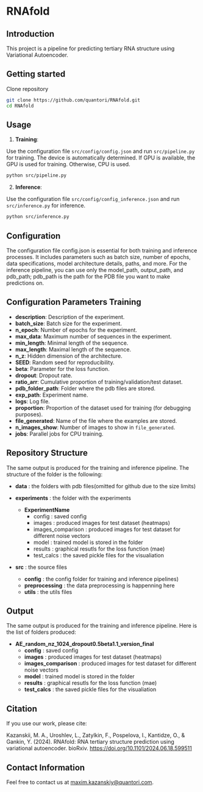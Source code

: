 # RNAfold 

## Introduction
This project is a pipeline for  predicting  tertiary RNA structure using Variational Autoencoder.

## Getting started 

Clone repository 

```bash
git clone https://github.com/quantori/RNAfold.git
cd RNAfold
```

## Usage

1. **Training**: 

Use the configuration file `src/config/config.json` and run `src/pipeline.py` for training. The device is automatically determined. If GPU is available, the GPU is used for training. Otherwise, CPU is used.

```bash 
python src/pipeline.py
```

2. **Inference**: 

Use the configuration file `src/config/config_inference.json` and run `src/inference.py` for inference.


```bash 
python src/inference.py
```

## Configuration
The configuration file config.json is essential for both training and inference processes. It includes parameters such as batch size, number of epochs, data specifications, model architecture details, paths, and more. For the inference pipeline, you can use only the model_path, output_path, and pdb_path; pdb_path is the path for the PDB file you want to make predictions on.
## Configuration Parameters Training
- **description**: Description of the experiment.
- **batch_size**: Batch size for the experiment.
- **n_epoch**: Number of epochs for the experiment.
- **max_data**: Maximum number of sequences in the experiment.
- **min_length**: Minimal length of the sequence.
- **max_length**: Maximal length of the sequence.
- **n_z**: Hidden dimension of the architecture.
- **SEED**: Random seed for reproducibility.
- **beta**: Parameter for the loss function.
- **dropout**: Dropout rate.
- **ratio_arr**: Cumulative proportion of training/validation/test dataset.
- **pdb_folder_path**: Folder where the pdb files are stored.
- **exp_path**: Experiment name.
- **logs**: Log file.
- **proportion**: Proportion of the dataset used for training (for debugging purposes).
- **file_generated**: Name of the file where the examples are stored.
- **n_images_show**: Number of images to show in `file_generated`.
- **jobs**: Parallel jobs for CPU training.







## Repository Structure
The same output is produced for the training and inference pipeline. The structure of the folder is the following:


 - **data** : the folders with pdb files(omitted for github due to the size limits)<br/>
 - **experiments**  : the folder with the experiments<br/>
    - **ExperimentName**<br/>
      - config : saved config<br/>
      - images : produced images for test dataset (heatmaps)<br/>
      - images_comparison : produced images for test dataset for different noise vectors<br/>
      - model : trained model is stored in the folder <br/>
      - results : graphical resutls for the loss function (mae)<br/>
      - test_calcs : the saved pickle files for the visualiation<br/>
 
 - **src** : the source files
   - **config**  : the config folder for training and inference pipelines)
   - **preprocessing** : the data preprocessing is happenning here
   - **utils** : the utils files
   
## Output

The same output is produced for the training and inference pipeline. Here is the list of folders produced:
- **AE_random_nz_1024_dropout0.5beta1.1_version_final**<br/>
     - **config** : saved config<br/>
     - **images** : produced images for test dataset (heatmaps)<br/>
     - **images_comparison** : produced images for test dataset for different noise vectors<br/>
     - **model** : trained model is stored in the folder <br/>
     - **results** : graphical resutls for the loss function (mae)<br/>
     - **test_calcs** : the saved pickle files for the visualiation<br/>

## Citation

If you use our work, please cite:

Kazanskii, M. A., Uroshlev, L., Zatylkin, F., Pospelova, I., Kantidze, O., & Gankin, Y. (2024). RNAfold: RNA tertiary structure prediction using variational autoencoder. bioRxiv. https://doi.org/10.1101/2024.06.18.599511
## Contact Information
Feel free to contact us at [maxim.kazanskiy@quantori.com](mailto:maxim.kazanskiy@quantori.com).